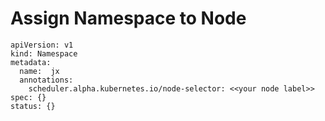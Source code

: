 # Assign Namespace to Node

```
apiVersion: v1
kind: Namespace
metadata:
  name:  jx
  annotations:
    scheduler.alpha.kubernetes.io/node-selector: <<your node label>>
spec: {}
status: {}
```
